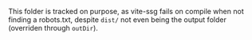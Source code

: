 This folder is tracked on purpose, as vite-ssg fails on compile when not finding a robots.txt,
despite `dist/` not even being the output folder (overriden through `outDir`).